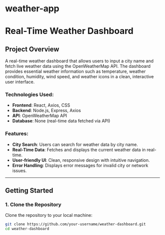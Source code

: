 # weather-app
# Real-Time Weather Dashboard

## Project Overview
A real-time weather dashboard that allows users to input a city name and fetch live weather data using the OpenWeatherMap API. The dashboard provides essential weather information such as temperature, weather condition, humidity, wind speed, and weather icons in a clean, interactive user interface.

### Technologies Used:
- **Frontend**: React, Axios, CSS
- **Backend**: Node.js, Express, Axios
- **API**: OpenWeatherMap API
- **Database**: None (real-time data fetched via API)

### Features:
- **City Search**: Users can search for weather data by city name.
- **Real-Time Data**: Fetches and displays the current weather data in real-time.
- **User-friendly UI**: Clean, responsive design with intuitive navigation.
- **Error Handling**: Displays error messages for invalid city or network issues.

---

## Getting Started

### 1. Clone the Repository
Clone the repository to your local machine:
```bash
git clone https://github.com/your-username/weather-dashboard.git
cd weather-dashboard
